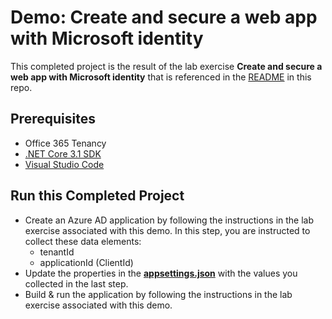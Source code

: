 # Demo: Create and secure a web app with Microsoft identity

This completed project is the result of the lab exercise **Create and secure a web app with Microsoft identity** that is referenced in the [README](../../) in this repo.

## Prerequisites

- Office 365 Tenancy
- [.NET Core 3.1 SDK](https://dotnet.microsoft.com/download)
- [Visual Studio Code](https://code.visualstudio.com/)

## Run this Completed Project

- Create an Azure AD application by following the instructions in the lab exercise associated with this demo. In this step, you are instructed to collect these data elements:
  - tenantId
  - applicationId (ClientId)
- Update the properties in the **[appsettings.json](./appsettings.json)** with the values you collected in the last step.
- Build & run the application by following the instructions in the lab exercise associated with this demo.
